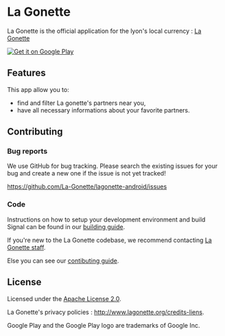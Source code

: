 # La Gonette

La Gonette is the official application for the lyon's local currency : [La Gonette](http://www.lagonette.org)

[![Get it on Google Play](https://raw.githubusercontent.com/wiki/La-Gonette/lagonette-android/play-github.png)](https://play.google.com/store/apps/details?id=org.lagonette.app)

## Features

This app allow you to:

* find and filter La gonette's partners near you,
* have all necessary informations about your favorite partners.

## Contributing

### Bug reports

We use GitHub for bug tracking. Please search the existing issues for your bug and create a new one if the issue is not yet tracked!

https://github.com/La-Gonette/lagonette-android/issues

### Code

Instructions on how to setup your development environment and build Signal can be found in our [building guide](https://github.com/La-Gonette/lagonette-android/wiki/Building).

If you're new to the La Gonette codebase, we recommend contacting [La Gonette staff](mailto:co@lagonette.org).

Else you can see our [contibuting guide](https://github.com/La-Gonette/lagonette-android/wiki/Contributing).

## License

Licensed under the [Apache License 2.0](https://github.com/La-Gonette/lagonette-android/blob/master/LICENSE).

La Gonette's privacy policies : http://www.lagonette.org/credits-liens.

Google Play and the Google Play logo are trademarks of Google Inc.
